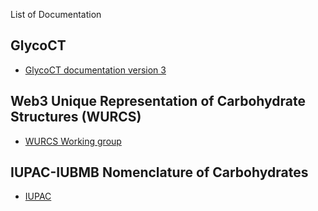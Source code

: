 List of Documentation

## GlycoCT

*  [GlycoCT documentation version 3](https://github.com/glycoinfo/glic/tree/gh-pages/documentation/carbohydrate_sequence)

## Web3 Unique Representation of Carbohydrate Structures (WURCS)

* [WURCS Working group](https://glycoinfo.github.io/WURCS/)


## IUPAC-IUBMB Nomenclature of Carbohydrates

* [IUPAC](http://www.sbcs.qmul.ac.uk/iupac/2carb/)
